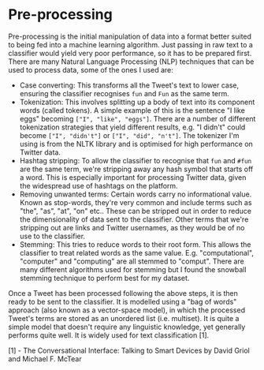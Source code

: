 # Pre-processing

Pre-processing is the initial manipulation of data into a format better suited to being fed into a machine learning algorithm. Just passing in raw text to a classifier would yield very poor performance, so it has to be prepared first. There are many Natural Language Processing (NLP) techniques that can be used to process data, some of the ones I used are:

* Case converting: This transforms all the Tweet's text to lower case, ensuring the classifier recognises `fun` and `Fun` as the same term.
* Tokenization: This involves splitting up a body of text into its component words (called tokens). A simple example of this is the sentence "I like eggs" becoming `["I", "like", "eggs"]`. There are a number of different tokenization strategies that yield different results, e.g. "I  didn't" could become `["I", "didn't"]` or `["I", "did", "n't"]`. The tokenizer I'm using is from the NLTK library and is optimised for high performance on Twitter data.
* Hashtag stripping: To allow the classifier to recognise that `fun` and `#fun` are the same term, we're stripping away any hash symbol that starts off a word. This is especially important for processing Twitter data, given the widespread use of hashtags on the platform.
* Removing unwanted terms: Certain words carry no informational value. Known as stop-words, they're very common and include terms such as "the", "as", "at", "on" etc.. These can be stripped out in order to reduce the dimensionality of data sent to the classifier. Other terms that we're stripping out are links and Twitter usernames, as they would be of no use to the classifier.
* Stemming: This tries to reduce words to their root form. This allows the classifier to treat related words as the same value. E.g. "computational", "computer" and "computing" are all stemmed to "comput". There are many different algorithms used for stemming but I found the snowball stemming technique to perform best for my dataset.

Once a Tweet has been processed following the above steps, it is then ready to be sent to the classifier. It is modelled using a "bag of words" approach (also known as a vector-space model), in which the processed Tweet's terms are stored as an unordered list (i.e. multiset). It is quite a simple model that doesn't require any linguistic knowledge, yet generally performs quite well. It is widely used for text classification [1].

[1] - The Conversational Interface: Talking to Smart Devices by David Griol and Michael F. McTear

